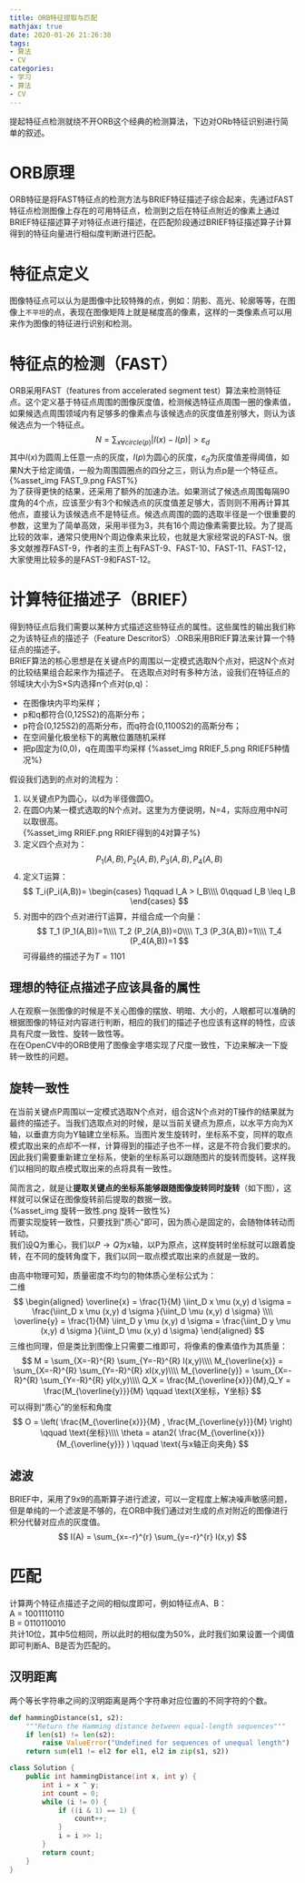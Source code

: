 ```yaml
---
title: ORB特征提取与匹配
mathjax: true
date: 2020-01-26 21:26:38
tags:
- 算法
- CV
categories:
- 学习
- 算法
- CV
---
```

提起特征点检测就绕不开ORB这个经典的检测算法，下边对ORb特征识别进行简单的叙述。
<!--more-->
# ORB原理
ORB特征是将FAST特征点的检测方法与BRIEF特征描述子综合起来，先通过FAST特征点检测图像上存在的可用特征点，检测到之后在特征点附近的像素上通过BRIEF特征描述算子对特征点进行描述，在匹配阶段通过BRIEF特征描述算子计算得到的特征向量进行相似度判断进行匹配。

# 特征点定义
图像特征点可以认为是图像中比较特殊的点，例如：阴影、高光、轮廓等等，在图像上`不平坦`的点，表现在图像矩阵上就是梯度高的像素，这样的一类像素点可以用来作为图像的特征进行识别和检测。  
# 特征点的检测（FAST）
ORB采用FAST（features from accelerated segment test）算法来检测特征点。这个定义基于特征点周围的图像灰度值，检测候选特征点周围一圈的像素值，如果候选点周围领域内有足够多的像素点与该候选点的灰度值差别够大，则认为该候选点为一个特征点。  
$$
N = \sum_{ x \forall{circle(p)} } \left| I(x) - I(p) \right| > \varepsilon_d
$$
其中$I(x)$为圆周上任意一点的灰度，$I(p)$为圆心的灰度，$\varepsilon_d$为灰度值差得阈值，如果N大于给定阈值，一般为周围圆圈点的四分之三，则认为点p是一个特征点。  
{%asset_img FAST_9.png FAST%}  
为了获得更快的结果，还采用了额外的加速办法。如果测试了候选点周围每隔90度角的4个点，应该至少有3个和候选点的灰度值差足够大，否则则不用再计算其他点，直接认为该候选点不是特征点。候选点周围的圆的选取半径是一个很重要的参数，这里为了简单高效，采用半径为3，共有16个周边像素需要比较。为了提高比较的效率，通常只使用N个周边像素来比较，也就是大家经常说的FAST-N。很多文献推荐FAST-9，作者的主页上有FAST-9、FAST-10、FAST-11、FAST-12，大家使用比较多的是FAST-9和FAST-12。  
# 计算特征描述子（BRIEF）
得到特征点后我们需要以某种方式描述这些特征点的属性。这些属性的输出我们称之为该特征点的描述子（Feature DescritorS）.ORB采用BRIEF算法来计算一个特征点的描述子。  
BRIEF算法的核心思想是在关键点P的周围以一定模式选取N个点对，把这N个点对的比较结果组合起来作为描述子。
在选取点对时有多种方法，设我们在特征点的邻域块大小为S×S内选择n个点对(p,q)：
- 在图像块内平均采样；
- p和q都符合(0,125S2)的高斯分布；
- p符合(0,125S2)的高斯分布，而q符合(0,1100S2)的高斯分布；
- 在空间量化极坐标下的离散位置随机采样
- 把p固定为(0,0)，q在周围平均采样
{%asset_img RRIEF_5.png RRIEF5种情况%}  

假设我们选到的点对的流程为：
1. 以关键点P为圆心，以d为半径做圆O。
2. 在圆O内某一模式选取的N个点对。这里为方便说明，N=4，实际应用中N可以取很高。  
{%asset_img RRIEF.png RRIEF得到的4对算子%}  
3. 定义四个点对为：
$$
P_1(A,B) ,P_2(A,B) ,P_3(A,B) ,P_4(A,B)
$$
4. 定义T运算：
$$
T_i(P_i(A,B))=
\begin{cases}
1\qquad I_A > I_B\\\\
0\qquad I_B \leq I_B
\end{cases}
$$
5. 对图中的四个点对进行T运算，并组合成一个向量：
$$
T_1 (P_1(A,B))=1\\\\
T_2 (P_2(A,B))=0\\\\
T_3 (P_3(A,B))=1\\\\
T_4 (P_4(A,B))=1
$$
可得最终的描述子为$T=1101$
## 理想的特征点描述子应该具备的属性
人在观察一张图像的时候是不关心图像的摆放、明暗、大小的，人眼都可以准确的根据图像的特征对内容进行判断，相应的我们的描述子也应该有这样的特性，应该具有尺度一致性、旋转一致性等。  
在在OpenCV中的ORB使用了图像金字塔实现了尺度一致性，下边来解决一下旋转一致性的问题。  
## 旋转一致性
在当前关键点P周围以一定模式选取N个点对，组合这N个点对的T操作的结果就为最终的描述子。当我们选取点对的时候，是以当前关键点为原点，以水平方向为X轴，以垂直方向为Y轴建立坐标系。当图片发生旋转时，坐标系不变，同样的取点模式取出来的点却不一样，计算得到的描述子也不一样，这是不符合我们要求的。因此我们需要重新建立坐标系，使新的坐标系可以跟随图片的旋转而旋转。这样我们以相同的取点模式取出来的点将具有一致性。  

简而言之，就是让**提取关键点的坐标系能够跟随图像旋转同时旋转**（如下图），这样就可以保证在图像旋转前后提取的数据一致。  
{%asset_img 旋转一致性.png 旋转一致性%}  
而要实现旋转一致性，只要找到"质心"即可，因为质心是固定的，会随物体转动而转动。  
我们设Q为重心，我们以$P \rightarrow Q$为x轴，以P为原点，这样旋转时坐标就可以跟着旋转，在不同的旋转角度下，我们以同一取点模式取出来的点就是一致的。  

由高中物理可知，质量密度不均匀的物体质心坐标公式为：  
二维
$$
\begin{aligned}
    \overline{x} = \frac{1}{M} \iint_D x \mu (x,y) d \sigma = \frac{\iint_D x \mu (x,y) d \sigma }{\iint_D \mu (x,y) d \sigma}  \\\\
    \overline{y} = \frac{1}{M} \iint_D y \mu (x,y) d \sigma = \frac{\iint_D y \mu (x,y) d \sigma }{\iint_D \mu (x,y) d \sigma}  
\end{aligned}
$$
三维也同理，但是类比到图像上只需要二维即可，将像素的像素值作为其质量：
$$
M = \sum_{X=-R}^{R} \sum_{Y=-R}^{R} I(x,y)\\\\
M_{\overline{x}} = \sum_{X=-R}^{R} \sum_{Y=-R}^{R} xI(x,y)\\\\
M_{\overline{y}} = \sum_{X=-R}^{R} \sum_{Y=-R}^{R} yI(x,y)\\\\
Q_X = \frac{M_{\overline{x}}}{M},Q_Y = \frac{M_{\overline{y}}}{M} \qquad \text{X坐标，Y坐标}
$$
可以得到“质心”的坐标和角度
$$
O = \left( \frac{M_{\overline{x}}}{M} , \frac{M_{\overline{y}}}{M} \right) \qquad \text{坐标}\\\\
\theta = atan2( \frac{M_{\overline{x}}}{M_{\overline{y}}} ) \qquad \text{与x轴正向夹角}
$$
## 滤波
BRIEF中，采用了9x9的高斯算子进行滤波，可以一定程度上解决噪声敏感问题，但是单纯的一个滤波是不够的，在ORB中我们通过对生成的点对附近的图像进行积分代替对应点的灰度值。  
$$
I(A) = \sum_{x=-r}^{r} \sum_{y=-r}^{r} I(x,y)
$$
# 匹配
计算两个特征点描述子之间的相似度即可，例如特征点A、B：  
A = 1001110110  
B = 0110110010  
共计10位，其中5位相同，所以此时的相似度为50%，此时我们如果设置一个阈值即可判断A、B是否为匹配的。
## 汉明距离
两个等长字符串之间的汉明距离是两个字符串对应位置的不同字符的个数。
```python
def hammingDistance(s1, s2):
    """Return the Hamming distance between equal-length sequences"""
    if len(s1) != len(s2):
        raise ValueError("Undefined for sequences of unequal length")
    return sum(el1 != el2 for el1, el2 in zip(s1, s2))
```

```c++
class Solution {
    public int hammingDistance(int x, int y) {
        int i = x ^ y;
        int count = 0;
        while (i != 0) {
            if ((i & 1) == 1) {
                count++;
            }
            i = i >> 1;
        }
        return count;
    }
}
```